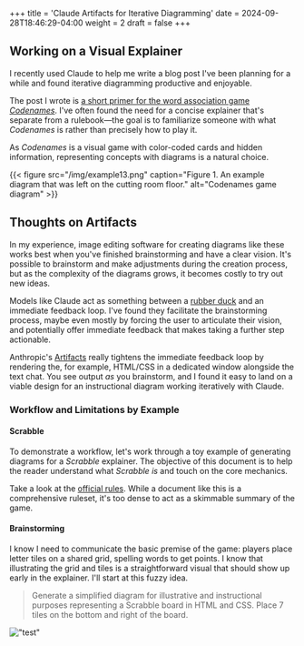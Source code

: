 +++
title = 'Claude Artifacts for Iterative Diagramming'
date = 2024-09-28T18:46:29-04:00
weight = 2
draft = false
+++

## Working on a Visual Explainer

I recently used Claude to help me write a blog post I've been planning for a while and found iterative diagramming productive and enjoyable.

The post I wrote is [a short primer for the word association game *Codenames*](../codenames-primer/). I've often found the need for a concise explainer that's separate from a rulebook—the goal is to familiarize someone with what *Codenames* is rather than precisely how to play it.

As *Codenames* is a visual game with color-coded cards and hidden information, representing concepts with diagrams is a natural choice. 

{{< figure src="/img/example13.png" caption="Figure 1. An example diagram that was left on the cutting room floor." alt="Codenames game diagram" >}}

## Thoughts on Artifacts

In my experience, image editing software for creating diagrams like these works best when you've finished brainstorming and have a clear vision. It's possible to brainstorm and make adjustments during the creation process, but as the complexity of the diagrams grows, it becomes costly to try out new ideas. 

Models like Claude act as something between a [rubber duck](https://en.wikipedia.org/wiki/Rubber_duck_debugging) and an immediate feedback loop. I've found they facilitate the brainstorming process, maybe even mostly by forcing the user to articulate their vision, and potentially offer immediate feedback that makes taking a further step actionable.

Anthropic's [Artifacts](https://www.anthropic.com/news/artifacts) really tightens the immediate feedback loop by rendering the, for example, HTML/CSS in a dedicated window alongside the text chat. You see output *as* you brainstorm, and I found it easy to land on a viable design for an instructional diagram working iteratively with Claude.  

### Workflow and Limitations by Example

#### Scrabble

To demonstrate a workflow, let's work through a toy example of generating diagrams for a *Scrabble* explainer. The objective of this document is to help the reader understand what *Scrabble* *is* and touch on the core mechanics. 

Take a look at the [official rules](https://www.hasbro.com/common/instruct/Scrabble_(2003).pdf). While a document like this is a comprehensive ruleset, it's too dense to act as a skimmable summary of the game.

#### Brainstorming

I know I need to communicate the basic premise of the game: players place letter tiles on a shared grid, spelling words to get points. I know that illustrating the grid and tiles is a straightforward visual that should show up early in the explainer. I'll start at this fuzzy idea.

> Generate a simplified diagram for illustrative and instructional purposes representing a Scrabble board in HTML and CSS. Place 7 tiles on the bottom and right of the board.

!["test"](/img/example22.png)





